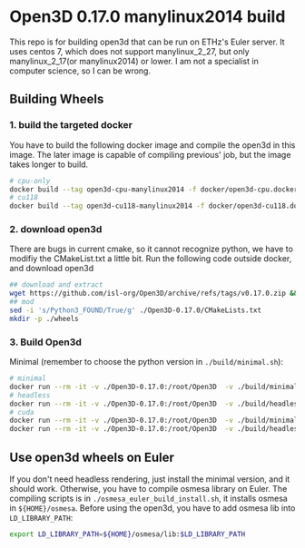 # Open3D 0.17.0 manylinux2014 build
This repo is for building open3d that can be run on ETHz's Euler server. It uses centos 7, which does not support manylinux_2_27, but only manylinux_2_17(or manylinux2014) or lower. I am not a specialist in computer science, so I can be wrong.

## Building Wheels

### 1. build the targeted docker

You have to build the following docker image and compile the open3d in this image. The later image is capable of compiling previous' job, but the image takes longer to build.

```sh
# cpu-only
docker build --tag open3d-cpu-manylinux2014 -f docker/open3d-cpu.dockerfile .
# cu118
docker build --tag open3d-cu118-manylinux2014 -f docker/open3d-cu118.dockerfile .
```


### 2. download open3d 
There are bugs in current cmake, so it cannot recognize python, we have to modifiy the CMakeList.txt a little bit. Run the following code outside docker, and download open3d
```sh
## download and extract
wget https://github.com/isl-org/Open3D/archive/refs/tags/v0.17.0.zip && unzip v0.17.0.zip && rm v0.17.0.zip
## mod
sed -i 's/Python3_FOUND/True/g' ./Open3D-0.17.0/CMakeLists.txt
mkdir -p ./wheels
```

### 3. Build Open3d
Minimal (remember to choose the python version in `./build/minimal.sh`):
```sh
# minimal
docker run --rm -it -v ./Open3D-0.17.0:/root/Open3D  -v ./build/minimal.sh:/root/build.sh  -v ./wheels:/root/wheels open3d-cpu-manylinux2014 bash /root/build.sh
# headless
docker run --rm -it -v ./Open3D-0.17.0:/root/Open3D  -v ./build/headless.sh:/root/build.sh  -v ./wheels:/root/wheels open3d-cpu-manylinux2014 bash /root/build.sh
# cuda
docker run --rm -it -v ./Open3D-0.17.0:/root/Open3D  -v ./build/minimal+cu118.sh:/root/build.sh  -v ./wheels:/root/wheels open3d-cu118-manylinux2014 bash /root/build.sh
docker run --rm -it -v ./Open3D-0.17.0:/root/Open3D  -v ./build/headless+cu118.sh:/root/build.sh  -v ./wheels:/root/wheels open3d-cu118-manylinux2014 bash /root/build.sh
```



## Use open3d wheels on Euler
If you don't need headless rendering, just install the minimal version, and it should work. Otherwise, you have to compile osmesa library on Euler. The compiling scripts is in `./osmesa_euler_build_install.sh`, it installs osmesa in `${HOME}/osmesa`. Before using the open3d, you have to add osmesa lib into `LD_LIBRARY_PATH`:
```sh
export LD_LIBRARY_PATH=${HOME}/osmesa/lib:$LD_LIBRARY_PATH
```
